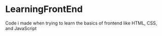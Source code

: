 # LearningFrontEnd
Code i made when trying to learn the basics of frontend like HTML, CSS, and JavaScript
